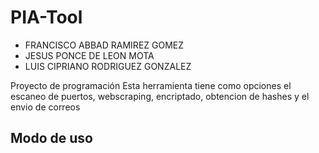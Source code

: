 # PIA-Tool
- FRANCISCO ABBAD RAMIREZ GOMEZ
- JESUS PONCE DE LEON MOTA
- LUIS CIPRIANO RODRIGUEZ GONZALEZ

Proyecto de programación
Esta herramienta tiene como opciones el escaneo de puertos, webscraping, encriptado, obtencion de hashes y el envio de correos

## Modo de uso

